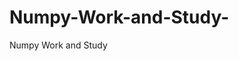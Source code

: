   # Numpy-Work-and-Study-
Numpy Work and Study 
                
                
              
                     
                  
                                                         
                             
                  
                    
                                                                                                     
                                                                                                           
                                                                                 
                                                                                                                                                                 
                                                
                                                                                                                                                                                                       
                                                                                                                                
                                                                                                                                                                                                                                                      
                                                                                                                                                       
                                                                                                                                                                
                                                                                                                                                                       
                                                                                                       
                                                                               
                                                                        
                    
